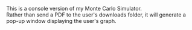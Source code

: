 This is a console version of my Monte Carlo Simulator.  
Rather than send a PDF to the user's downloads folder, it will generate a pop-up window displaying the user's graph.
